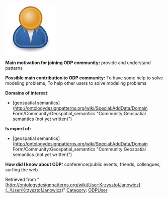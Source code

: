 [![Image:ODPUser.png](../images/a/a6/ODPUser.png)](../Image/ODPUser.png "Image:ODPUser.png")




  





__Main motivation for joining ODP community:__ provide and understand patterns


__Possible main contribution to ODP community:__ To have some help to solve modeling problems, To help other users to solve modeling problems


__Domains of interest:__



* [geospatial semantics](http://ontologydesignpatterns.org/wiki/Special:AddData/Domain Form/Community:Geospatial_semantics "Community:Geospatial semantics (not yet written)")


__Is expert of:__



* [geospatial semantics](http://ontologydesignpatterns.org/wiki/Special:AddData/Domain Form/Community:Geospatial_semantics "Community:Geospatial semantics (not yet written)")


__How did I know about ODP:__ conference/public events, friends, colleagues, surfing the web






Retrieved from "[http://ontologydesignpatterns.org/wiki/User:KrzysztofJanowicz](../User/KrzysztofJanowicz)"
 [Category](http://ontologydesignpatterns.org/wiki/Special:Categories "Special:Categories"): [ODPUser](../Category/ODPUser "Category:ODPUser")